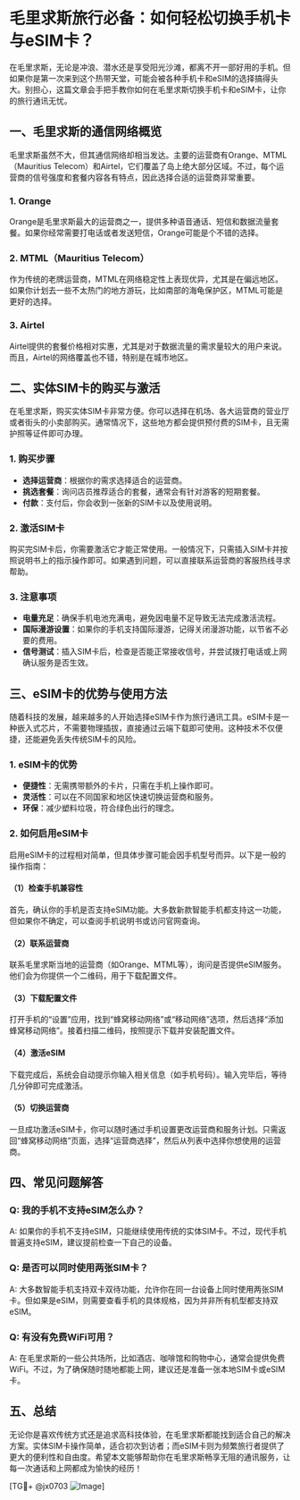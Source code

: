 # 毛里求斯旅行必备：如何轻松切换手机卡与eSIM卡？

在毛里求斯，无论是冲浪、潜水还是享受阳光沙滩，都离不开一部好用的手机。但如果你是第一次来到这个热带天堂，可能会被各种手机卡和eSIM的选择搞得头大。别担心，这篇文章会手把手教你如何在毛里求斯切换手机卡和eSIM卡，让你的旅行通讯无忧。

## 一、毛里求斯的通信网络概览

毛里求斯虽然不大，但其通信网络却相当发达。主要的运营商有Orange、MTML（Mauritius Telecom）和Airtel，它们覆盖了岛上绝大部分区域。不过，每个运营商的信号强度和套餐内容各有特点，因此选择合适的运营商非常重要。

### 1. Orange
Orange是毛里求斯最大的运营商之一，提供多种语音通话、短信和数据流量套餐。如果你经常需要打电话或者发送短信，Orange可能是个不错的选择。

### 2. MTML（Mauritius Telecom）
作为传统的老牌运营商，MTML在网络稳定性上表现优异，尤其是在偏远地区。如果你计划去一些不太热门的地方游玩，比如南部的海龟保护区，MTML可能是更好的选择。

### 3. Airtel
Airtel提供的套餐价格相对实惠，尤其是对于数据流量的需求量较大的用户来说。而且，Airtel的网络覆盖也不错，特别是在城市地区。

## 二、实体SIM卡的购买与激活

在毛里求斯，购买实体SIM卡非常方便。你可以选择在机场、各大运营商的营业厅或者街头的小卖部购买。通常情况下，这些地方都会提供预付费的SIM卡，且无需护照等证件即可办理。

### 1. 购买步骤
- **选择运营商**：根据你的需求选择适合的运营商。
- **挑选套餐**：询问店员推荐适合的套餐，通常会有针对游客的短期套餐。
- **付款**：支付后，你会收到一张新的SIM卡以及使用说明。

### 2. 激活SIM卡
购买完SIM卡后，你需要激活它才能正常使用。一般情况下，只需插入SIM卡并按照说明书上的指示操作即可。如果遇到问题，可以直接联系运营商的客服热线寻求帮助。

### 3. 注意事项
- **电量充足**：确保手机电池充满电，避免因电量不足导致无法完成激活流程。
- **国际漫游设置**：如果你的手机支持国际漫游，记得关闭漫游功能，以节省不必要的费用。
- **信号测试**：插入SIM卡后，检查是否能正常接收信号，并尝试拨打电话或上网确认服务是否生效。

## 三、eSIM卡的优势与使用方法

随着科技的发展，越来越多的人开始选择eSIM卡作为旅行通讯工具。eSIM卡是一种嵌入式芯片，不需要物理插拔，直接通过云端下载即可使用。这种技术不仅便捷，还能避免丢失传统SIM卡的风险。

### 1. eSIM卡的优势
- **便捷性**：无需携带额外的卡片，只需在手机上操作即可。
- **灵活性**：可以在不同国家和地区快速切换运营商和服务。
- **环保**：减少塑料垃圾，符合绿色出行的理念。

### 2. 如何启用eSIM卡
启用eSIM卡的过程相对简单，但具体步骤可能会因手机型号而异。以下是一般的操作指南：

#### （1）检查手机兼容性
首先，确认你的手机是否支持eSIM功能。大多数新款智能手机都支持这一功能，但如果你不确定，可以查阅手机说明书或访问官网查询。

#### （2）联系运营商
联系毛里求斯当地的运营商（如Orange、MTML等），询问是否提供eSIM服务。他们会为你提供一个二维码，用于下载配置文件。

#### （3）下载配置文件
打开手机的“设置”应用，找到“蜂窝移动网络”或“移动网络”选项，然后选择“添加蜂窝移动网络”。接着扫描二维码，按照提示下载并安装配置文件。

#### （4）激活eSIM
下载完成后，系统会自动提示你输入相关信息（如手机号码）。输入完毕后，等待几分钟即可完成激活。

#### （5）切换运营商
一旦成功激活eSIM卡，你可以随时通过手机设置更改运营商和服务计划。只需返回“蜂窝移动网络”页面，选择“运营商选择”，然后从列表中选择你想使用的运营商。

## 四、常见问题解答

### Q: 我的手机不支持eSIM怎么办？
A: 如果你的手机不支持eSIM，只能继续使用传统的实体SIM卡。不过，现代手机普遍支持eSIM，建议提前检查一下自己的设备。

### Q: 是否可以同时使用两张SIM卡？
A: 大多数智能手机支持双卡双待功能，允许你在同一台设备上同时使用两张SIM卡。但如果是eSIM，则需要查看手机的具体规格，因为并非所有机型都支持双eSIM。

### Q: 有没有免费WiFi可用？
A: 在毛里求斯的一些公共场所，比如酒店、咖啡馆和购物中心，通常会提供免费WiFi。不过，为了确保随时随地都能上网，建议还是准备一张本地SIM卡或eSIM卡。

## 五、总结

无论你是喜欢传统方式还是追求高科技体验，在毛里求斯都能找到适合自己的解决方案。实体SIM卡操作简单，适合初次到访者；而eSIM卡则为频繁旅行者提供了更大的便利性和自由度。希望本文能够帮助你在毛里求斯畅享无阻的通讯服务，让每一次通话和上网都成为愉快的经历！

[TG💪+ @jx0703 ![Image](https://github.com/user-attachments/assets/dbca1d08-cadb-493c-b0ec-ad6f7a83f270)]